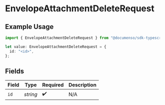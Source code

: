 # EnvelopeAttachmentDeleteRequest

## Example Usage

```typescript
import { EnvelopeAttachmentDeleteRequest } from "@documenso/sdk-typescript/models/operations";

let value: EnvelopeAttachmentDeleteRequest = {
  id: "<id>",
};
```

## Fields

| Field              | Type               | Required           | Description        |
| ------------------ | ------------------ | ------------------ | ------------------ |
| `id`               | *string*           | :heavy_check_mark: | N/A                |